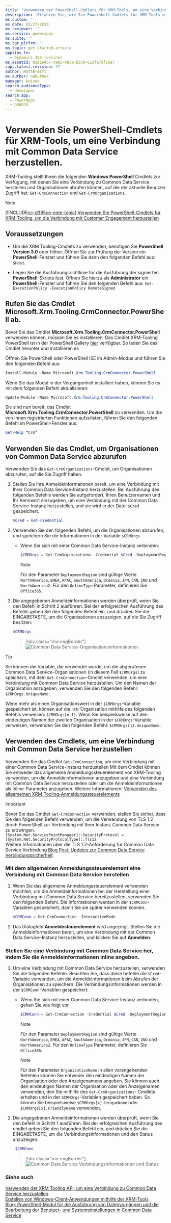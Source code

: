 ```yaml
---
title: 'Verwenden der PowerShell-Cmdlets für XRM-Tools, um eine Verbindung mit Common Data Service (Common Data Service) herzustellen | Microsoft Docs'
description: 'Erfahren Sie, wie Sie Powershell-Cmdlets für XRM-Tools wie Get-CrmConnection und Get-CrmOrganizations verwenden, um eine Verbindung mit Common Data Service herzustellen und Organisationen abzurufen, auf die der aktuelle Benutzer Zugriff hat.'
ms.custom: ''
ms.date: 03/27/2019
ms.reviewer: ''
ms.service: powerapps
ms.suite: ''
ms.tgt_pltfrm: ''
ms.topic: get-started-article
applies_to:
  - Dynamics 365 (online)
ms.assetid: 81816457-c963-46ca-b350-615fa75f56a7
caps.latest.revision: 27
author: MattB-msft
ms.author: nabuthuk
manager: kvivek
search.audienceType:
  - developer
search.app:
  - PowerApps
  - D365CE
---
```

# <a name="use-powershell-cmdlets-for-xrm-tooling-to-connect-to-common-data-service"></a>Verwenden Sie PowerShell-Cmdlets für XRM-Tools, um eine Verbindung mit Common Data Service herzustellen.

XRM-Tooling stellt Ihnen die folgenden **Windows PowerShell** Cmdlets zur Verfügung, mit denen Sie eine Verbindung zu Common Data Service herstellen und Organisationen abrufen können, auf die der aktuelle Benutzer Zugriff hat: `Get-CrmConnection` und `Get-CrmOrganizations`.  

> [!NOTE]
> [!INCLUDE[cc-d365ce-note-topic](../includes/cc-d365ce-note-topic.md)] [Verwenden Sie PowerShell-Cmdlets für XRM-Tooling, um die Verbindung mit Customer Engagement herzustellen](/dynamics365/customer-engagement/developer/xrm-tooling/use-powershell-cmdlets-xrm-tooling-connect)
  
<a name="Prereq"></a>   

## <a name="prerequisites"></a>Voraussetzungen  
  
-  Um die XRM Tooling-Cmdlets zu verwenden, benötigen Sie **PowerShell Version 3.0** oder höher. Öffnen Sie zur Prüfung der Version ein **PowerShell**-Fenster und führen Sie dann den folgenden Befehl aus: `$Host`.  
  
-  Legen Sie die Ausführungsrichtlinie für die Ausführung der signierten **PowerShell**-Skripts fest. Öffnen Sie hierzu als **Administrator** ein **PowerShell**-Fenster und führen Sie den folgenden Befehl aus: `Set-ExecutionPolicy -ExecutionPolicy RemoteSigned`  
  
<a name="register"></a>   

## <a name="acquire-the-microsoftxrmtoolingcrmconnectorpowershell-cmdlet"></a>Rufen Sie das Cmdlet Microsoft.Xrm.Tooling.CrmConnector.PowerShell ab. 

Bevor Sie das Cmdlet **Microsoft.Xrm.Tooling.CrmConnector.PowerShell** verwenden können, müssen Sie es installieren. Das Cmdlet XRM-Tooling PowerShell ist in der PowerShell Gallery [hier](https://www.powershellgallery.com/packages/Microsoft.Xrm.Tooling.CrmConnector.PowerShell) verfügbar. So laden Sie das Cmdlet herunter und installieren es
  
Öffnen Sie PowerShell oder PowerShell ISE im Admin-Modus und führen Sie den folgenden Befehl aus:

   ```powershell
  Install-Module -Name Microsoft.Xrm.Tooling.CrmConnector.PowerShell
   ```  
Wenn Sie das Modul in der Vergangenheit installiert haben, können Sie es mit dem folgenden Befehl aktualisieren:

   ```powershell
  Update-Module -Name Microsoft.Xrm.Tooling.CrmConnector.PowerShell
   ```
    
Sie sind nun bereit, das Cmdlet **Microsoft.Xrm.Tooling.CrmConnector.PowerShell** zu verwenden. Um die von Ihnen registrierten Funktionen aufzulisten, führen Sie den folgenden Befehl im PowerShell-Fenster aus:  
  
   ```powershell
  Get-Help “Crm”  
   ```  


<a name="RetrieveOrgs"></a>   

## <a name="use-the-cmdlet-to-retrieve-organizations-from-common-data-service"></a>Verwenden Sie das Cmdlet, um Organisationen von Common Data Service abzurufen  

Verwenden Sie das `Get-CrmOrganizations`-Cmdlet, um Organisationen abzurufen, auf die Sie Zugriff haben.  
  

1.  Stellen Sie Ihre Anmeldeinformationen bereit, um eine Verbindung mit Ihrer Common Data Service-Instanz herzustellen. Bei Ausführung des folgenden Befehls werden Sie aufgefordert, Ihren Benutzernamen und Ihr Kennwort einzugeben, um eine Verbindung mit der Common Data Service-Instanz herzustellen, und sie wird in der Datei `$Cred` gespeichert.  

  
    ```powershell  
    $Cred = Get-Credential  
    ```  
2. Verwenden Sie den folgenden Befehl, um die Organisationen abzurufen, und speichern Sie die Informationen in der Variable `$CRMOrgs`

    - Wenn Sie sich mit einer Common Data Service-Instanz verbinden:  
  
        ```powershell  
        $CRMOrgs = Get-CrmOrganizations -Credential $Cred -DeploymentRegion NorthAmerica –OnlineType Office365  
        ```  
  
        > [!NOTE]
        > Für den Parameter `DeploymentRegion` sind gültige Werte `NorthAmerica`, `EMEA`, `APAC`, `SouthAmerica`, `Oceania`, `JPN`, `CAN`, `IND` und `NorthAmerica2`. Für den `OnlineType` Parameter, definieren Sie `Office365`.
  
  
3.  Die angegebenen Anmeldeinformationen werden überprüft, wenn Sie den Befehl in Schritt 2 ausführen. Bei der erfolgreichen Ausführung des Befehls geben Sie den folgenden Befehl ein, und drücken Sie die EINGABETASTE, um die Organisationen anzuzeigen, auf die Sie Zugriff besitzen:  
  
      ```powershell  
      $CRMOrgs  
      ```  
      > [!div class="mx-imgBorder"]
      > ![Common Data Service-Organisationsinformationen](../media/xrmtooling-powershell-1.png "Common Data Service")
  

> [!TIP]
> Sie können die Variable, die verwendet wurde, um die abgerufenen Common Data Service-Organisationen (in diesem Fall `$CRMOrgs`) zu speichern, mit dem `Get-CrmConnection`-Cmdlet verwenden, um eine Verbindung mit Common Data Service herzustellen. Um den Namen der Organisation anzugeben, verwenden Sie den folgenden Befehl: `$CRMOrgs.UniqueName`.  
>   
> Wenn mehr als einen Organisationswert in der `$CRMOrgs`-Variable gespeichert ist, können auf die `nth`-Organisation mithilfe des folgenden Befehls verweisen: `$CRMOrgs[n-1]`. Wenn Sie beispielsweise auf den eindeutigen Namen der zweiten Organisation in der `$CRMOrgs`-Variable verweisen, verwenden Sie den folgenden Befehl: `$CRMOrgs[1].UniqueName`.
  
<a name="ConnecttoCRM"></a>
   
## <a name="use-the-cmdlet-to-connect-to-common-data-service"></a>Verwenden des Cmdlets, um eine Verbindung mit Common Data Service herzustellen  

Verwenden Sie das Cmdlet `Get-CrmConnection`, um eine Verbindung mit einer Common Data Service-Instanz herzustellen Mit dem Cmdlet können Sie entweder das allgemeine Anmeldungssteuerelement von XRM-Tooling verwenden, um die Anmeldeinformationen anzugeben und eine Verbindung mit Common Data Service herzustellen oder um die Anmeldeinformationen als Inline-Parameter anzugeben. Weitere Informationen: [Verwenden des allgemeinen XRM-Tooling-Anmeldungssteuerelements](use-xrm-tooling-common-login-control-client-applications.md)

> [!IMPORTANT]
> Bevor Sie das Cmdlet `Get-CrmConnection` verwenden, stellen Sie sicher, dass Sie den folgenden Befehl verwenden, um die Verwendung von TLS 1.2 durch PowerShell zur Verbindung mit Ihrer Instanz Common Data Service zu erzwingen.<br/>
> `[System.Net.ServicePointManager]::SecurityProtocol = [System.Net.SecurityProtocolType]::Tls12`<br/>
> Weitere Informationen über die TLS 1.2-Anforderung für Common Data Service Verbindung [Blog Post: Updates zur Common Data Service Verbindungssicherheit ](https://blogs.msdn.microsoft.com/crm/2017/09/28/updates-coming-to-dynamics-365-customer-engagement-connection-security/)   
  
### <a name="connect-to-common-data-service-by-using-the-common-login-control"></a>Mit dem allgemeinen Anmeldungssteuerelement eine Verbindung mit Common Data Service herstellen  
  
1.  Wenn Sie das allgemeine Anmeldungssteuerelement verwenden möchten, um die Anmeldeinformationen bei der Herstellung einer Verbindung mit Common Data Service bereitzustellen, verwenden Sie den folgenden Befehl. Die Informationen werden in der `$CRMConn`-Variablen gespeichert, damit Sie sie später verwenden können.  
  
    ```powershell  
    $CRMConn = Get-CrmConnection -InteractiveMode  
    ```  
  
2. Das Dialogfeld **Anmeldesteuerelement** wird angezeigt. Stellen Sie die Anmeldeinformationen bereit, um eine Verbindung mit der Common Data Service-Instanz herzustellen, und klicken Sie auf **Anmelden**.    
  
### <a name="connect-to-common-data-service-by-specifying-credentials-inline"></a>Stellen Sie eine Verbindung mit Common Data Service her, indem Sie die Anmeldeinformationen inline angeben.  
  
1.  Um eine Verbindung mit Common Data Service herzustellen, verwenden Sie die folgenden Befehle. Beachten Sie, dass diese befehle die `$Cred`-Variable verwenden, um die Anmeldeinformationen beim Abrufen der Organisationen zu speichern. Die Verbindungsinformationen werden in der `$CRMConn`-Variablen gespeichert:

     - Wenn Sie sich mit einer Common Data Service-Instanz verbinden, gehen Sie wie folgt vor

        ```powershell  
        $CRMConn = Get-CrmConnection -Credential $Cred -DeploymentRegion <Deployment region name> –OnlineType Office365 –OrganizationName <OrgName>  
        ```
        > [!NOTE]
        > Für den Parameter `DeploymentRegion` sind gültige Werte `NorthAmerica`, `EMEA`, `APAC`, `SouthAmerica`, `Oceania`, `JPN`, `CAN`, `IND` und `NorthAmerica2`. Für den `OnlineType` Parameter, definieren Sie `Office365`. 
  
        > [!NOTE]
        > Für den Parameter `OrganizationName` in allen vorangehenden Befehlen können Sie entweder den eindeutigen Namen der Organisation oder den Anzeigenamens angeben. Sie können auch den eindeutigen Namen der Organisation oder den Anzeigenamen verwenden, den Sie mithilfe des `Get-CrmOrganizations`- Cmdlets erhalten und in der `$CRMOrgs`-Variablen gespeichert haben. So können Sie beispielsweise `$CRMOrgs[x].UniqueName` oder `$CRMOrgs[x].FriendlyName` verwenden.  
  
2.  Die angegebenen Anmeldeinformationen werden überprüft, wenn Sie den befehl  in Schritt 1 ausführen. Bei der erfolgreichen Ausführung des cmdlet geben Sie den folgenden Befehl ein, und drücken Sie die EINGABETASTE, um die Verbindungsinformationen und den Status anzuzeigen:  

      ```powershell  
       $CRMConn  
       ```  

       > [!div class="mx-imgBorder"]
       > ![Common Data Service Verbindungsinformationen und Status](../media/xrm-tooling-powershell-2.png "Common Data Service Verbindungsinformationen und Status") 

  
### <a name="see-also"></a>Siehe auch
  
[Verwenden der XRM Tooling API, um eine Verbindung zu Common Data Service herzustellen](use-crmserviceclient-constructors-connect.md)<br />
[Erstellen von Windows-Client-Anwendungen mithilfe der XRM-Tools](build-windows-client-applications-xrm-tools.md)<br />
[Blog: PowerShell-Modul für die Ausführung von Datenvorgängen und die Bearbeitung der Benutzer- und Systemeinstellungen in Common Data Service](http://blogs.msdn.com/b/crm/archive/2015/09/25/powershell-module-for-performing-data-operations-and-manipulating-user-and-system-settings-in-crm.aspx)

